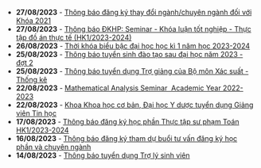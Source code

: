  - **27/08/2023** - [Thông báo đăng ký thay đổi ngành/chuyên ngành đối với Khóa 2021](https://math.hcmus.edu.vn//tin-tức/tin-giáo-vụ/789-thông-báo-đăng-ký-thay-đổi-ngành-chuyên-ngành-đối-với-khóa-2021)
 - **27/08/2023** - [Thông báo ĐKHP: Seminar - Khóa luận tốt nghiệp - Thực tập đồ án thực tế (HK1/2023-2024)](https://math.hcmus.edu.vn//tin-tức/tin-giáo-vụ/788-thông-báo-đkhp-seminar-khóa-luận-tốt-nghiệp-thực-tập-đồ-án-thực-tế-hk1-2023-2024)
 - **26/08/2023** - [Thời khóa biểu bậc đại học học kì 1 năm học 2023-2024](https://math.hcmus.edu.vn//tin-tức/tin-giáo-vụ/787-thời-khóa-biểu-bậc-đại-học-học-kì-1-năm-học-2023-2024)
 - **25/08/2023** - [Thông báo tuyển sinh đào tạo sau đại học năm 2023 - đợt 2](https://math.hcmus.edu.vn//tin-tức/tin-giáo-vụ/786-thông-báo-tuyển-sinh-đào-tạo-sau-đại-học-năm-2023-đợt-2)
 - **25/08/2023** - [Thông báo tuyển dụng Trợ giảng của Bộ môn Xác suất - Thống kê](https://math.hcmus.edu.vn//tin-tức/tin-học-bổng-việc-làm/785-tuyen_dung_trgiang_2508)
 - **22/08/2023** - [Mathematical Analysis Seminar   Academic Year 2022-2023](https://math.hcmus.edu.vn//tin-tức/784-mathematical-analysis-seminar%20-academic-year-2022-2023)
 - **22/08/2023** - [Khoa Khoa học cơ bản, Đại học Y dược tuyển dụng Giảng viên Tin học](https://math.hcmus.edu.vn//tin-tức/tin-học-bổng-việc-làm/783-tuyen_dung_gvth_0823)
 - **17/08/2023** - [Thông báo đăng ký học phần Thực tập sư phạm Toán HK1/2023-2024](https://math.hcmus.edu.vn//tin-tức/tin-giáo-vụ/782-thông-báo-đăng-ký-học-phần-thực-tập-sư-phạm-toán-hk1-2023-2024)
 - **16/08/2023** - [Thông báo đăng ký tham dự buổi tư vấn đăng ký học phần và chuyên ngành](https://math.hcmus.edu.vn//tin-tức/tin-giáo-vụ/781-gv-tuvandkhp-0823)
 - **14/08/2023** - [Thông báo tuyển dụng Trợ lý sinh viên](https://math.hcmus.edu.vn//tin-tức/tin-học-bổng-việc-làm/780-tuyendung_t82023_tlsv)
